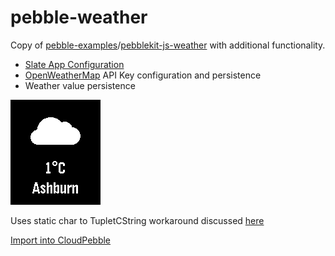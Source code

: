 # pebble-weather

Copy of [pebble-examples](https://github.com/pebble-examples)/[pebblekit-js-weather](https://github.com/pebble-examples/pebblekit-js-weather) with additional functionality.

- [Slate App Configuration](https://developer.getpebble.com/tutorials/intermediate/slate/)
- [OpenWeatherMap](http://openweathermap.org) API Key configuration and persistence
- Weather value persistence

![](screenshots/screenshot.png)

Uses static char to TupletCString workaround discussed [here](https://forums.getpebble.com/discussion/10690/the-address-of-will-always-evaluate-as-true)

[Import into CloudPebble](https://cloudpebble.net/ide/import/github/idiotandrobot/pebble-weather/)
